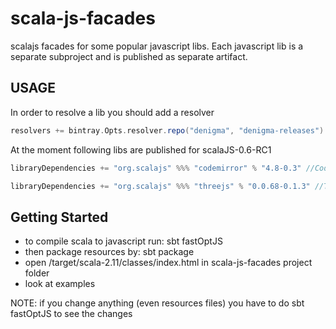 scala-js-facades
===================

scalajs facades for some popular javascript libs.
Each javascript lib is a separate subproject and is published as separate artifact.

USAGE
-----

In order to resolve a lib you should add a resolver
```scala
resolvers += bintray.Opts.resolver.repo("denigma", "denigma-releases")
```

At the moment following libs are published for scalaJS-0.6-RC1

```scala
libraryDependencies += "org.scalajs" %%% "codemirror" % "4.8-0.3" //CodeMirror editor

libraryDependencies += "org.scalajs" %%% "threejs" % "0.0.68-0.1.3" //THREE.js lib
```


Getting Started
---------------
* to compile scala to javascript run:   sbt fastOptJS
* then package resources by: sbt package
* open /target/scala-2.11/classes/index.html in scala-js-facades project folder
* look at examples

NOTE: if you change anything (even resources files) you have to do sbt fastOptJS to see the changes
